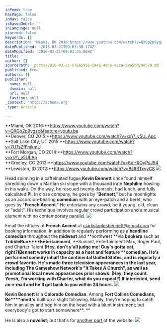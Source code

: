 ```yaml
---
inFeed: true
hasPage: false
inNav: false
isBasedOnUrl: ''
inLanguage: null
starred: false
keywords: []
description: 'Miami, OK 2016:https://www.youtube.com/watch?v=QXGp2p9ygzc&feature=youtu.beDenver, CO 2015:https://www.youtube.com/watch?v=xsY_y5ULApcSalt Lake City, UT 2015:https://www.youtube.com/watch?v=7U7sZfFmkmUFort Morgan, CO 2014:https://www.youtube.com/watch?v=xsY_y5ULApGreeley, CO 2013:https://www.youtube.com/watch?v=6oHROyPsJ94Lewiston, ID 2012:https://www.youtube.com/watch?v=8sftBTxyyC8'
datePublished: '2016-03-21T09:03:38.174Z'
dateModified: '2016-03-21T09:03:35.009Z'
title: ''
author: []
sourcePath: _posts/2016-03-21-676e5955-5ae6-466e-96ca-59a5bd298b70.md
published: true
authors: []
publisher:
  name: null
  domain: null
  url: null
  favicon: null
_context: 'http://schema.org'
_type: Article

---
```

**Miami, OK 2016:**https://www.youtube.com/watch?v=QXGp2p9ygzc&feature=youtu.be  
**Denver, CO 2015:**https://www.youtube.com/watch?v=xsY\_y5ULApc  
**Salt Lake City, UT 2015:**https://www.youtube.com/watch?v=7U7sZfFmkmU  
**Fort Morgan, CO 2014:**https://www.youtube.com/watch?v=xsY\_y5ULAp  
**Greeley, CO 2013:**https://www.youtube.com/watch?v=6oHROyPsJ94  
**Lewiston, ID 2012:**https://www.youtube.com/watch?v=8sftBTxyyC8
![](https://the-grid-user-content.s3-us-west-2.amazonaws.com/764acebc-e57c-42b7-93b8-ded94e3df04d.jpg)

Head spinning in a caffeinated fugue,**Kevin Bennett** once found himself shredding down a Martian ski slope with a thousand irate **Nephilim** howling in his wake. On the way, he rescued twenty damsels, had lunch, and fully calculated **Pi**. In close company, he goes by "**Bennett**," but he moonlights as an accordion-bearing **comedian** with an eye-patch and a beret, who goes by "**French Accent**." He entertains any crowd, be it young, old, clean or "adult". His technique involves regular crowd participation and a musical element with no contemporary parallel. ![](https://the-grid-user-content.s3-us-west-2.amazonaws.com/36b0b2eb-5e2b-4bbb-afea-bfa1829dca6c.jpg)

Email the offices of **French Accent** at clarkstaplesbennett@gmail.com for booking information.  In addition to regularly performing as a **headline comedian** throughout the **midwest** and **northwest **via **bookers** such as **TribbleRun****Entertainment**, **Summit, Entertainment Max, Roger Paul, and Charter Talent **(Hey, don't y'all judge me! Guy's gotta eat, right?)******Bennett** works in capacity as a **host** and **feature ****comedian**. He's performed comedy in**half the continental United States**, and is regularly a crowd favorite. He's made **three television appearances** in the last year, including **The Gameshow Network's "It Takes A Church"**, as well as promotional local news appearances prior shows. (Hey, they count. Yeesh, I'm working with **Charter**, what do you expect?) If interested, send an e-mail and he'll get back to you **within 24 hours**.****
![](https://the-grid-user-content.s3-us-west-2.amazonaws.com/fd96cad3-ae81-40e1-b438-3bdeab445048.jpg)

**Kevin Bennett** is a **Colorado Comedian**. Among **Fort Collins Comedians, Be****nnett's** built up a slight following. Mainly, they're hoping to catch him in an alley and bop him on the head with a blunt instrument; but everybody's got to start somewhere**.  **

He is also a **novelist**; but that's for [another part ][0]of the website.
![](https://the-grid-user-content.s3-us-west-2.amazonaws.com/a94b6082-acef-4fc7-85d4-c1807d360124.jpg)

  


[0]: null